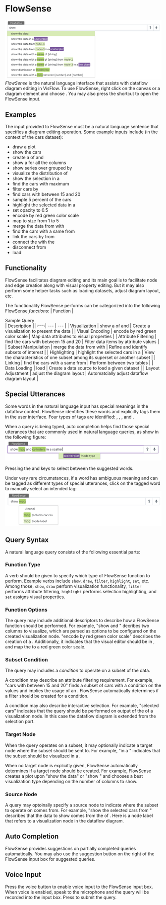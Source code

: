# FlowSense

![flowsense](./flowsense.png)
_FlowSense_ is the natural language interface that assists with dataflow diagram editing in VisFlow.
To use FlowSense, right click on the canvas or a diagram element and choose <ui-button text="FlowSense"/>.
You may also press the shortcut <shortcut-key :keys="['shift', 'S']"/> to open the FlowSense input.

## Examples
The input provided to FlowSense must be a natural language sentence that specifies a diagram editing operation.
Some example inputs include (in the context of the cars dataset):
- draw a plot
- show the cars
- create a <fs-tag type="node-type" text="scatterplot"/> of <fs-tag type="column" text="mpg"/> and <fs-tag type="column" text="cylinders"/>
- show a <fs-tag type="node-type" text="parallel coordinates"/> for all the columns
- show <fs-tag type="column" text="GDP(Billion US$)"/> series over <fs-tag type="column" text="year"/> grouped by <fs-tag type="column" text="Country Code"/>
- visualize the distribution of <fs-tag type="column" text="mpg"/>
- show the selection in a <fs-tag type="node-type" text="scatterplot"/>
- find the cars with maximum <fs-tag type="column" text="mpg"/>
- filter cars by <fs-tag type="column" text="mpg"/>
- find cars with <fs-tag type="column" text="mpg"/> between 15 and 20
- sample 5 percent of the cars
- highlight the selected data in a <fs-tag type="node-type" text="histogram"/>
- set opacity to 0.5
- encode <fs-tag type="column" text="mpg"/> by red green color scale
- map <fs-tag type="column" text="horsepower"/> to size from 1 to 5
- merge the data from <fs-tag type="node-label" text="node-1"/> with <fs-tag type="node-label" text="node-2"/>
- find the cars with a same <fs-tag type="column" text="name"/> from <fs-tag type="node-label" text="node-1"/>
- link the cars by <fs-tag type="column" text="name"/> from <fs-tag type="node-label" text="node-1"/>
- connect the <fs-tag type="node-type" text="scatterplot"/> with the <fs-tag type="node-type" text="table"/>
- disconnect <fs-tag type="node-label" text="node-1"/> from <fs-tag type="node-label" text="node-2"/>
- load <fs-tag type="dataset" text="car.csv"/>

## Functionality
FlowSense facilitates diagram editing and its main goal is to facilitate node and edge creation along with visual property editing.
But it may also perform some helper tasks such as loading datasets, adjust diagram layout, etc.

The functionality FlowSense performs can be categorized into the following FlowSense _functions_:
| Function | <div class="table-spacer lg">Sample Query</div> | Description |
|:---:| --- | --- |
| Visualization | show a <fs-tag type="node-type" text="scatterplot"/> of <fs-tag type="column" text="mpg"/> and <fs-tag type="column" text="horsepower"/> | Create a visualization to present the data |
| Visual Encoding | encode <fs-tag type="column" text="mpg"/> by red green color scale | Map data attributes to visual properties |
| Attribute Filtering | find the cars with <fs-tag type="column" text="mpg"/> between 15 and 20 | Filter data items by attribute values |
| Subset Manipulation | merge the data from <fs-tag type="node-label" text="node-1"/> with <fs-tag type="node-label" text="node-2"/> | Refine and identify subsets of interest |
| Highlighting | highlight the selected cars in a <fs-tag type="node-type" text="histogram"/> | View the characteristics of one subset among its superset or another subset |
| Linking | find the cars with a same <fs-tag type="column" text="name"/> from <fs-tag type="node-label" text="node-1"/> | Perform <page-link link="/dataflow/linking" text="linking"/> between two tables |
| Data Loading | load <fs-tag type="dataset" text="car.csv"/> | Create a data source to load a given dataset |
| Layout Adjustment | adjust the diagram layout | Automatcially adjust dataflow diagram layout |

## Special Utterances
Some words in the natural language input has special meanings in the dataflow context.
FlowSense identifies these words and explicitly tags them in the user interface.
Four types of tags are identified:
<fs-tag type="column" text="data column"/>,
<fs-tag type="node-type" text="node type"/>,
<fs-tag type="node-label" text="node label"/>,
and <fs-tag type="dataset" text="dataset"/>.

When a query is being typed, auto completion helps find those special utterances that are commonly used in natural language queries, as show in the following figure:
![flowsense input](./flowsense-input.png)

Pressing the <shortcut-key :keys="['up']"/><shortcut-key :keys="['down']"/> and <shortcut-key :keys="['tab']"/> keys to select between the suggested words.

Under very rare circumstances, if a word has ambiguous meaning and can be tagged as different types of special utterances, click on the tagged word to manually select an intended tag:
![flowsense input](./flowsense-disambiguation.png)


## Query Syntax
A natural language query consists of the following essential parts:

### Function Type
A verb should be given to specify which type of FlowSense function to perform.
Example verbs include `show`, `draw`, `filter`, `highlight`, `set`, etc.
Among those, `show`, `draw` perform visualization functionality,
`filter` performs attribute filtering,
`highlight` performs selection highlighting,
and `set` assigns visual properties.

### Function Options
The query may include additional descriptors to describe how a FlowSense function should be performed.
For example, "show <fs-tag type="column" text="mpg"/> and <fs-tag type="column" text="cylinders"/>" decribes two columns to visualize, which are parsed as options to be configured on the created visualization node.
"encode <fs-tag type="column" text="mpg"/> by red green color scale" describes the creation of a <node-type type="visual-editor"/>.
Additionally, it indicates that the visual editor should be in <page-link link="/node/visual-editor.html#encoding" text="Encoding"/> <ui-prop node-type="visual-editor" prop="mode"/>, and map the <fs-tag type="column" text="mpg"/> <ui-prop node-type="visual-editor" prop="column"/> to a red green color scale.

### Subset Condition
The query may includes a _condition_ to operate on a subset of the data.

A condition may describe an attribute filtering requirement.
For example, "cars with <fs-tag type="column" text="mpg"/> between 15 and 20" finds a subset of cars with a condition on the <fs-tag type="column" text="mpg"/> values and implies the usage of an <node-type type="attribute-filter"/>.
FlowSense automatically determines if a filter should be created for a condition.

A condition may also describe interactive selection.
For example, "selected cars" indicates that the query should be performed on output of the <port-type type="selection"/> of a visualization node.
In this case the dataflow diagram is extended from the selection port.

### Target Node
When the query operates on a subset, it may optionally indicate a target node where the subset should be sent to.
For example, "in a <fs-tag type="node-type" text="scatterplot"/>" indicates that the subset should be visualized in a <node-type type="scatterplot"/>.

When no target node is explicitly given, FlowSense automatically determines if a target node should be created.
For example, FlowSense creates a plot upon "show the data" or "show <fs-tag type="column" text="mpg"/>" and chooses a best visualization type depending on the number of columns to show.

### Source Node
A query may optoinally specify a source node to indicate where the subset to operate on comes from.
For example, "show the selected cars from <fs-tag type="node-label" text="plot-1"/>" describes that the data to show comes from the <port-type type="selection"/> of <fs-tag type="node-label" text="plot-1"/>.
Here <fs-tag type="node-label" text="plot-1"/> is a node label that refers to a visualization node in the dataflow diagram.

## Auto Completion
FlowSense provides suggestions on partially completed queries automatically.
You may also use the suggestion button <ui-button icon-classes="fas fa-question" text=""/> on the right of the FlowSense input box for suggested queries.

## Voice Input
Press the voice button <ui-button icon-classes="fas fa-microphone" text=""/> to enable voice input to the FlowSense input box.
When voice is enabled, speak to the microphone and the query will be recorded into the input box.
Press <shortcut-key :keys="['enter']"/> to submit the query.
